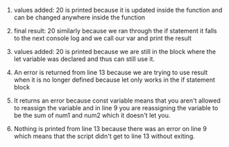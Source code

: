 1. values added:  20 is printed because it is updated inside the function and can be changed anywhere inside the function
   
2. final result:  20 similarly because we ran through the if statement it falls to the next console log 
and we call our var and print the result

3. values added:  20 is printed because we are still in the block where the let variable was declared and thus can still
use it.

4. An error is returned from line 13 because we are trying to use result when it is no longer defined because let only works in the if statement block

5. It returns an error because const variable means that you aren't allowed to reassign the variable and in line 9 you are reassigning
the variable to be the sum of num1 and num2 which it doesn't let you.

6. Nothing is printed from line 13 because there was an error on line 9 which means that the script didn't get to line 13 without exiting.

